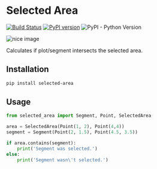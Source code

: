 # Selected Area
[![Build Status](https://travis-ci.com/nedvedikd/selected-area.svg?branch=master)](https://travis-ci.com/nedvedikd/selected-area)
[![PyPI version](https://badge.fury.io/py/selected-area.svg)](https://badge.fury.io/py/selected-area)
![PyPI - Python Version](https://img.shields.io/pypi/pyversions/selected-area)

![nice image](https://i.postimg.cc/0QK43NMj/selected-area.png)

Calculates if plot/segment intersects the selected area.

## Installation

```bash
pip install selected-area
```

## Usage
```python
from selected_area import Segment, Point, SelectedArea

area = SelectedArea(Point(1, 2), Point(4,4))
segment = Segment(Point(2, 1.5), Point(4.5, 3.5))

if area.contains(segment):
    print('Segment was selected.')
else:
    print('Segment wasn\'t selected.')
```